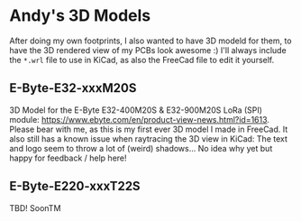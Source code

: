 # Andy's 3D Models
After doing my own footprints, I also wanted to have 3D modeld for them, to have the 3D rendered view of my PCBs look awesome :) I'll always include the `*.wrl` file to use in KiCad, as also the FreeCad file to edit it yourself.

## E-Byte-E32-xxxM20S
3D Model for the E-Byte E32-400M20S & E32-900M20S LoRa (SPI) module: https://www.ebyte.com/en/product-view-news.html?id=1613. Please bear with me, as this is my first ever 3D model I made in FreeCad. It also still has a known issue when raytracing the 3D view in KiCad: The text and logo seem to throw a lot of (weird) shadows... No idea why yet but happy for feedback / help here!

## E-Byte-E220-xxxT22S
TBD! SoonTM